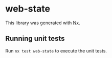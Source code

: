 # web-state

This library was generated with [Nx](https://nx.dev).

## Running unit tests

Run `nx test web-state` to execute the unit tests.
